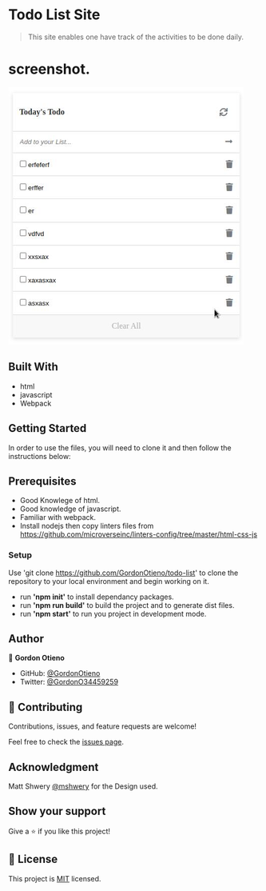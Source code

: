 # Todo List Site

> This site enables one have track of the activities to be done daily.
# screenshot.
![Screenshot](./src/asset/show.jpg)
## Built With

 - html
 - javascript
 - Webpack

## Getting Started
 In order to use the files, you will need to clone it and then follow the instructions below: 
 
## Prerequisites
- Good Knowlege of html.
- Good knowledge of javascript.
- Familiar with webpack.
- Install nodejs then copy linters files from https://github.com/microverseinc/linters-config/tree/master/html-css-js

### Setup
Use 'git clone https://github.com/GordonOtieno/todo-list' to clone the repository to your local environment and begin working on it.
- run **'npm init'** to install dependancy packages.
- run **'npm run build'** to build the project and to generate dist files.
- run **'npm start'** to run you project in development mode.
 

## Author

👤 **Gordon Otieno**

- GitHub: [@GordonOtieno](https://github.com/GordonOtieno)
- Twitter: [@GordonO34459259](https://twitter.com/@GordonO34459259)


## 🤝 Contributing

Contributions, issues, and feature requests are welcome!

Feel free to check the [issues page](https://github.com/GordonOtieno/todo-list/issues).


## Acknowledgment 

Matt Shwery [@mshwery](https://web.archive.org/web/20190228042842/https://twitter.com/mshwery) for the Design used.
## Show your support

Give a ⭐️ if you like this project!


## 📝 License

This project is [MIT](./LICENSE) licensed.